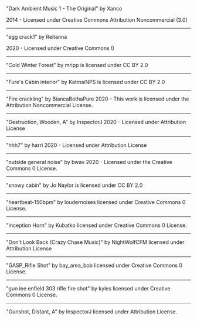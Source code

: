 "Dark Ambient Music 1 - The Original"
by Xanco

2014 - Licensed under
Creative Commons
Attribution Noncommercial (3.0)

------

"egg crack1"
by Reitanna

2020 - Licensed under
Creative Commons 0

-----

"Cold Winter Forest" 
by mripp is licensed under CC BY 2.0

-----

"Fure's Cabin interior" by KatmaiNPS is licensed under CC BY 2.0

-----

"Fire crackling"
by BiancaBothaPure
2020 - This work is licensed under the Attribution Noncommercial License.

-----

"Destruction, Wooden, A"
by InspectorJ
2020 - Licensed under
Attribution License

-----

"hhh7"
by harri
2020 - Licensed under
Attribution License

-----

"outside general noise"
by bwav
2020 - Licensed under the 
Creative Commons 0 License.

-----

"snowy cabin" by Jo Naylor is
licensed under CC BY 2.0

-----

"heartbeat-150bpm" by loudernoises
licensed under Creative Commons 0 License.

-----

"Inception Horn" by Kubatko
licensed under Creative Commons 0 License.

-----

"Don't Look Back (Crazy Chase Music)" by NightWolfCFM
licensed under Attribution License

-----

"GASP_Rifle Shot" by bay_area_bob
licensed under Creative Commons 0 License.

-----

"gun lee enfield 303 rifle fire shot" by kyles
licensed under Creative Commons 0 License.

-----

"Gunshot, Distant, A" by InspectorJ
licensed under Attribution License.

